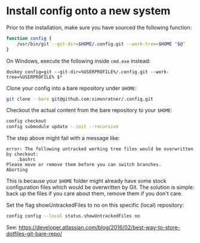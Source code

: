 # Install config onto a new system

Prior to the installation, make sure you have sourced the following function:
```sh
function config {
    /usr/bin/git --git-dir=$HOME/.config.git --work-tree=$HOME "$@"
}
```

On Windows, execute the following inside `cmd.exe` instead:
```
doskey config=git --git-dir=%USERPROFILE%/.config.git --work-tree=%USERPROFILE% $*
```

Clone your config into a bare repository under `$HOME`:
```sh
git clone --bare git@github.com:simonratner/.config.git
```

Checkout the actual content from the bare repository to your `$HOME`:
```sh
config checkout
config submodule update --init --recursive
```

The step above might fail with a message like:
```
error: The following untracked working tree files would be overwritten by checkout:
    .bashrc
Please move or remove them before you can switch branches.
Aborting
```

This is because your `$HOME` folder might already have some stock configuration
files which would be overwritten by Git. The solution is simple: back up the
files if you care about them, remove them if you don't care.

Set the flag showUntrackedFiles to no on this specific (local) repository:
```sh
config config --local status.showUntrackedFiles no
```

See: https://developer.atlassian.com/blog/2016/02/best-way-to-store-dotfiles-git-bare-repo/
